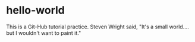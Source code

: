 # hello-world
This is a Git-Hub tutorial practice.
Steven Wright said, "It's a small world.... but I wouldn't want to paint it."
